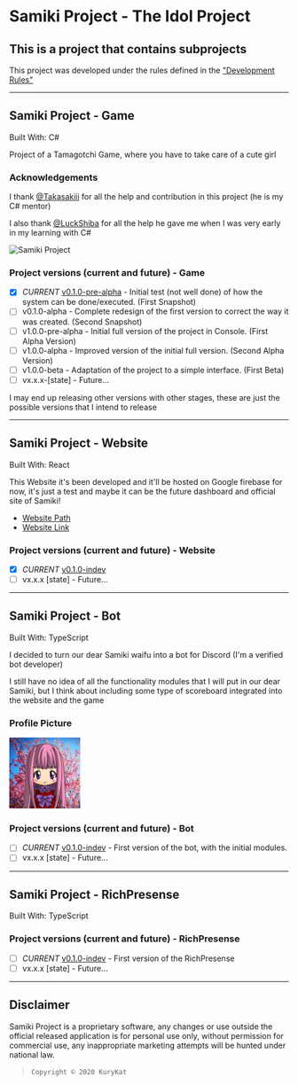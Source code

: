 # Samiki Project - **The Idol Project**

## This is a project that contains subprojects

This project was developed under the rules defined in the ["Development Rules"](./Development-Rules.md)

---------------------------------------------

## Samiki Project - Game

Built With: C#

Project of a Tamagotchi Game, where you have to take care of a cute girl

### Acknowledgements

I thank [@Takasakiii](https://github.com/Takasakiii) for all the help and contribution in this project (he is my C# mentor)

I also thank [@LuckShiba](https://github.com/LuckShiba) for all the help he gave me when I was very early in my learning with C#

![Samiki Project](https://repository-images.githubusercontent.com/289616441/00f45600-e53d-11ea-815f-b02fac21a10d "Samiki Project")

### Project versions (current and future) - Game

- [x] *CURRENT* [v0.1.0-pre-alpha](./Samiki-Game) - Initial test (not well done) of how the system can be done/executed. (First Snapshot)
- [ ] v0.1.0-alpha - Complete redesign of the first version to correct the way it was created. (Second Snapshot)
- [ ] v1.0.0-pre-alpha - Initial full version of the project in Console. (First Alpha Version)
- [ ] v1.0.0-alpha - Improved version of the initial full version. (Second Alpha Version)
- [ ] v1.0.0-beta - Adaptation of the project to a simple interface. (First Beta)
- [ ] vx.x.x-[state] - Future...

I may end up releasing other versions with other stages, these are just the possible versions that I intend to release

---------------------------------------------

## Samiki Project - Website

Built With: React

This Website it's been developed and it'll be hosted on Google firebase for now, it's just a test and maybe it can be the future dashboard and official site of Samiki!

- [Website Path](./Samiki-Website/README.md)
- [Website Link](https://samikiproject.web.app/)

### Project versions (current and future) - Website

- [x] *CURRENT* [v0.1.0-indev](./)
- [ ] vx.x.x [state] - Future...

---------------------------------------------

## Samiki Project - Bot

Built With: TypeScript

I decided to turn our dear Samiki waifu into a bot for Discord (I'm a verified bot developer)

I still have no idea of ​​all the functionality modules that I will put in our dear Samiki, but I think about including some type of scoreboard integrated into the website and the game

### Profile Picture

![Samiki Picture](./other/images/profile-picture.png)

### Project versions (current and future) - Bot

- [ ] *CURRENT* [v0.1.0-indev](./) - First version of the bot, with the initial modules.
- [ ] vx.x.x [state] - Future...

---------------------------------------------

## Samiki Project - RichPresense

Built With: TypeScript

### Project versions (current and future) - RichPresense

- [ ] *CURRENT* [v0.1.0-indev](./) - First version of the RichPresense
- [ ] vx.x.x [state] - Future...

---------------------------------------------

## Disclaimer

Samiki Project is a proprietary software, any changes or use outside the official released application is for personal use only, without permission for commercial use, any inappropriate marketing attempts will be hunted under national law.

>     Copyright © 2020 KuryKat
